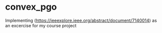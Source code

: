 # convex_pgo
Implementing (https://ieeexplore.ieee.org/abstract/document/7140014) as an excercise for my course project
